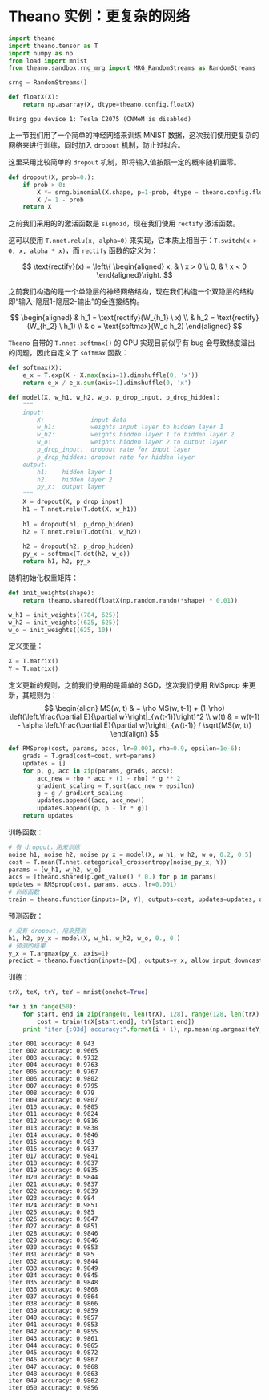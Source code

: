 # Theano 实例：更复杂的网络


```python
import theano
import theano.tensor as T
import numpy as np
from load import mnist
from theano.sandbox.rng_mrg import MRG_RandomStreams as RandomStreams

srng = RandomStreams()

def floatX(X):
    return np.asarray(X, dtype=theano.config.floatX)
```

    Using gpu device 1: Tesla C2075 (CNMeM is disabled)


上一节我们用了一个简单的神经网络来训练 MNIST 数据，这次我们使用更复杂的网络来进行训练，同时加入 `dropout` 机制，防止过拟合。

这里采用比较简单的 `dropout` 机制，即将输入值按照一定的概率随机置零。


```python
def dropout(X, prob=0.):
    if prob > 0:
        X *= srng.binomial(X.shape, p=1-prob, dtype = theano.config.floatX)
        X /= 1 - prob
    return X
```

之前我们采用的的激活函数是 `sigmoid`，现在我们使用 `rectify` 激活函数。

这可以使用 `T.nnet.relu(x, alpha=0)` 来实现，它本质上相当于：`T.switch(x > 0, x, alpha * x)`，而 `rectify` 函数的定义为：

$$
\text{rectify}(x) = \left\{
\begin{aligned}
x, & \ x > 0 \\
0, & \ x < 0
\end{aligned}\right.
$$

之前我们构造的是一个单隐层的神经网络结构，现在我们构造一个双隐层的结构即“输入-隐层1-隐层2-输出”的全连接结构。

$$
\begin{aligned}
& h_1 =  \text{rectify}(W_{h_1} \ x) \\
& h_2 =  \text{rectify}(W_{h_2} \ h_1) \\
& o =  \text{softmax}(W_o h_2)
\end{aligned}
$$

`Theano` 自带的 `T.nnet.softmax()` 的 GPU 实现目前似乎有 bug 会导致梯度溢出的问题，因此自定义了 `softmax` 函数：


```python
def softmax(X):
    e_x = T.exp(X - X.max(axis=1).dimshuffle(0, 'x'))
    return e_x / e_x.sum(axis=1).dimshuffle(0, 'x')

def model(X, w_h1, w_h2, w_o, p_drop_input, p_drop_hidden):
    """
    input:
        X:             input data
        w_h1:          weights input layer to hidden layer 1
        w_h2:          weights hidden layer 1 to hidden layer 2
        w_o:           weights hidden layer 2 to output layer
        p_drop_input:  dropout rate for input layer
        p_drop_hidden: dropout rate for hidden layer
    output:
        h1:    hidden layer 1
        h2:    hidden layer 2
        py_x:  output layer
    """
    X = dropout(X, p_drop_input)
    h1 = T.nnet.relu(T.dot(X, w_h1))
    
    h1 = dropout(h1, p_drop_hidden)
    h2 = T.nnet.relu(T.dot(h1, w_h2))
    
    h2 = dropout(h2, p_drop_hidden)
    py_x = softmax(T.dot(h2, w_o))
    return h1, h2, py_x
```

随机初始化权重矩阵：


```python
def init_weights(shape):
    return theano.shared(floatX(np.random.randn(*shape) * 0.01))

w_h1 = init_weights((784, 625))
w_h2 = init_weights((625, 625))
w_o = init_weights((625, 10))
```

定义变量：


```python
X = T.matrix()
Y = T.matrix()
```

定义更新的规则，之前我们使用的是简单的 SGD，这次我们使用 RMSprop 来更新，其规则为：
$$
\begin{align}
MS(w, t) & = \rho MS(w, t-1) + (1-\rho) \left(\left.\frac{\partial E}{\partial w}\right|_{w(t-1)}\right)^2 \\
w(t) & = w(t-1) - \alpha \left.\frac{\partial E}{\partial w}\right|_{w(t-1)} / \sqrt{MS(w, t)}
\end{align}
$$


```python
def RMSprop(cost, params, accs, lr=0.001, rho=0.9, epsilon=1e-6):
    grads = T.grad(cost=cost, wrt=params)
    updates = []
    for p, g, acc in zip(params, grads, accs):
        acc_new = rho * acc + (1 - rho) * g ** 2
        gradient_scaling = T.sqrt(acc_new + epsilon)
        g = g / gradient_scaling
        updates.append((acc, acc_new))
        updates.append((p, p - lr * g))
    return updates
```

训练函数：


```python
# 有 dropout，用来训练
noise_h1, noise_h2, noise_py_x = model(X, w_h1, w_h2, w_o, 0.2, 0.5)
cost = T.mean(T.nnet.categorical_crossentropy(noise_py_x, Y))
params = [w_h1, w_h2, w_o]
accs = [theano.shared(p.get_value() * 0.) for p in params]
updates = RMSprop(cost, params, accs, lr=0.001)
# 训练函数
train = theano.function(inputs=[X, Y], outputs=cost, updates=updates, allow_input_downcast=True)
```

预测函数：


```python
# 没有 dropout，用来预测
h1, h2, py_x = model(X, w_h1, w_h2, w_o, 0., 0.)
# 预测的结果
y_x = T.argmax(py_x, axis=1)
predict = theano.function(inputs=[X], outputs=y_x, allow_input_downcast=True)
```

训练：


```python
trX, teX, trY, teY = mnist(onehot=True)

for i in range(50):
    for start, end in zip(range(0, len(trX), 128), range(128, len(trX), 128)):
        cost = train(trX[start:end], trY[start:end])
    print "iter {:03d} accuracy:".format(i + 1), np.mean(np.argmax(teY, axis=1) == predict(teX))
```

    iter 001 accuracy: 0.943
    iter 002 accuracy: 0.9665
    iter 003 accuracy: 0.9732
    iter 004 accuracy: 0.9763
    iter 005 accuracy: 0.9767
    iter 006 accuracy: 0.9802
    iter 007 accuracy: 0.9795
    iter 008 accuracy: 0.979
    iter 009 accuracy: 0.9807
    iter 010 accuracy: 0.9805
    iter 011 accuracy: 0.9824
    iter 012 accuracy: 0.9816
    iter 013 accuracy: 0.9838
    iter 014 accuracy: 0.9846
    iter 015 accuracy: 0.983
    iter 016 accuracy: 0.9837
    iter 017 accuracy: 0.9841
    iter 018 accuracy: 0.9837
    iter 019 accuracy: 0.9835
    iter 020 accuracy: 0.9844
    iter 021 accuracy: 0.9837
    iter 022 accuracy: 0.9839
    iter 023 accuracy: 0.984
    iter 024 accuracy: 0.9851
    iter 025 accuracy: 0.985
    iter 026 accuracy: 0.9847
    iter 027 accuracy: 0.9851
    iter 028 accuracy: 0.9846
    iter 029 accuracy: 0.9846
    iter 030 accuracy: 0.9853
    iter 031 accuracy: 0.985
    iter 032 accuracy: 0.9844
    iter 033 accuracy: 0.9849
    iter 034 accuracy: 0.9845
    iter 035 accuracy: 0.9848
    iter 036 accuracy: 0.9868
    iter 037 accuracy: 0.9864
    iter 038 accuracy: 0.9866
    iter 039 accuracy: 0.9859
    iter 040 accuracy: 0.9857
    iter 041 accuracy: 0.9853
    iter 042 accuracy: 0.9855
    iter 043 accuracy: 0.9861
    iter 044 accuracy: 0.9865
    iter 045 accuracy: 0.9872
    iter 046 accuracy: 0.9867
    iter 047 accuracy: 0.9868
    iter 048 accuracy: 0.9863
    iter 049 accuracy: 0.9862
    iter 050 accuracy: 0.9856

